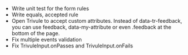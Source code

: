 - Write unit test for the form rules  
- Write equals, accepted rule
- Open Trivule to accept custom attributes. Instead of data-tr-feedback, you can use feedback, data-my-attribute or even .feedback at the bottom of the page. 
- Fix multiple events validation
- Fix TrivuleInput.onPasses and TrivuleInput.onFails